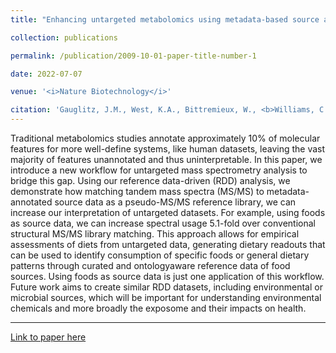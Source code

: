 ```yaml
---
title: "Enhancing untargeted metabolomics using metadata-based source annotation"

collection: publications

permalink: /publication/2009-10-01-paper-title-number-1

date: 2022-07-07

venue: '<i>Nature Biotechnology</i>'

citation: 'Gauglitz, J.M., West, K.A., Bittremieux, W., <b>Williams, C.L.</b>, et al. Enhancing untargeted metabolomics using metadata-based source annotation. <i>Nat Biotechnol</i> 40, 1774–1779 (2022).'
---
```


Traditional metabolomics studies annotate approximately 10% of molecular features
for more well-define systems, like human datasets, leaving the vast majority of features
unannotated and thus uninterpretable. In this paper, we introduce a new workflow for untargeted
mass spectrometry analysis to bridge this gap. Using our reference data-driven (RDD) analysis,
we demonstrate how matching tandem mass spectra (MS/MS) to metadata-annotated source
data as a pseudo-MS/MS reference library, we can increase our interpretation of untargeted
datasets. For example, using foods as source data, we can increase spectral usage 5.1-fold
over conventional structural MS/MS library matching. This approach allows for empirical
assessments of diets from untargeted data, generating dietary readouts that can be used to
identify consumption of specific foods or general dietary patterns through curated and ontologyaware
reference data of food sources. Using foods as source data is just one application of this
workflow. Future work aims to create similar RDD datasets, including environmental or microbial
sources, which will be important for understanding environmental chemicals and more broadly
the exposome and their impacts on health.

---
[Link to paper here](https://www.nature.com/articles/s41587-022-01368-1)


